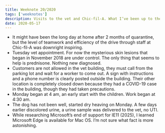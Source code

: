 ```yaml
---
title: Weeknote 20/2020
tags: ['weeknotes']
description: Visits to the vet and Chic-fil-A. What I’ve been up to the 20th week of 2020.
date: 2020-05-17
---
```

* It might have been the long day at home after 2 months of quarantine, but the level of teamwork and efficiency of the drive through staff at Chic-fil-A was downright inspiring. 
* Tuesday vet appointment. For now the mysterious skin lesions that began in November 2018 are under control. The only thing that seems to help is prednisone. Nothing new diagnosed.
* Customers are not allowed in the vet building, they must call from the parking lot and wait for a worker to come out. A sign with instructions and a phone number is clearly posted outside the building. Their other location is completely closed down because they had a COVID-19 case in the building, though they had taken precautions. 
* Monday began at 4 am, an early start with the children. Work began at 4:30 am. 
* The dog has not been well, started dry heaving on Monday. A few days earlier discolored urine, a urine sample was delivered to the vet, no UTI.
* While researching Microsoft’s end of support for IE11 (2025), I learned Microsoft Edge is available for Mac OS. I’m not sure what fact is more astonishing. 